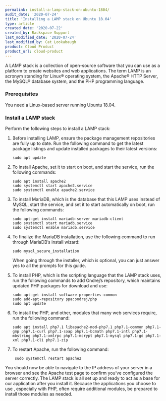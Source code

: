 ```yaml
---
permalink: install-a-lamp-stack-on-ubuntu-1804/
audit_date: '2020-07-24'
title: 'Installing a LAMP stack on Ubuntu 18.04'
type: article
created_date: '2020-07-22'
created_by: Rackspace Support
last_modified_date: '2020-07-24'
last_modified_by: Cat Lookabaugh
product: Cloud Product
product_url: cloud-product
---
```


A LAMP stack is a collection of open-source software that you can use as a platform to create websites
and web applications. The term LAMP is an acronym standing for Linux&reg; operating system, the Apache&reg;
HTTP Server, the MySQL&reg; database system, and the PHP programming language.

### Prerequisites

You need a Linux-based server running Ubuntu 18.04.

### Install a LAMP stack

Perform the following steps to install a LAMP stack:

1. Before installing LAMP, ensure the package management repositories are fully up to date. Run the following
   command to get the latest package listings and update installed packages to their latest versions:

       sudo apt update
       
2. To install Apache, set it to start on boot, and start the service, run the following commands:

       sudo apt install apache2
       sudo systemctl start apache2.service
       sudo systemctl enable apache2.service

3. To install MariaDB, which is the database that this LAMP uses instead of MySQL, start the service, and set
   it to start automatically on boot, run the following commands:

       sudo apt-get install mariadb-server mariadb-client
       sudo systemctl start mariadb.service
       sudo systemctl enable mariadb.service

4. To finalize the MariaDB installation, use the following command to run through MariaDB’s install wizard:

       sudo mysql_secure_installation

   When going through the installer, which is optional, you can just answer yes to all the prompts for this guide.

5. To install PHP, which is the scripting language that the LAMP stack uses, run the following commands to add
   Ondrej’s repository, which maintains updated PHP packages for download and use:

       sudo apt-get install software-properties-common
       sudo add-apt-repository ppa:ondrej/php
       sudo apt update

6. To install the PHP, and other, modules that many web services require, run the following command:

       sudo apt install php7.1 libapache2-mod-php7.1 php7.1-common php7.1-gmp php7.1-curl php7.1-soap php7.1-bcmath php7.1-intl php7.1-mbstring php7.1-xmlrpc php7.1-mcrypt php7.1-mysql php7.1-gd php7.1-xml php7.1-cli php7.1-zip

7. To restart Apache, run the following command:

        sudo systemctl restart apache2
        
You should now be able to navigate to the IP address of your server in a browser and see the Apache test
page to confirm you’ve configured the server correctly. The LAMP stack is all set up and ready to act as
a base for our application after you install it. Because the applications you choose to use , especially
with PHP, often require additional modules, be prepared to install those modules as needed.
